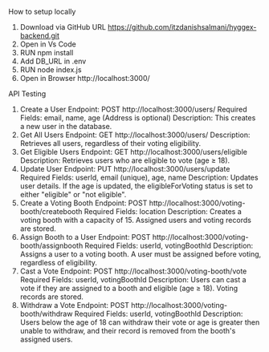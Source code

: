 How to setup locally  
1. Download via GitHub URL https://github.com/itzdanishsalmani/hyggex-backend.git  
2. Open in Vs Code  
3. RUN npm install
4. Add DB_URL in .env
5. RUN node index.js
6. Open in Browser http://localhost:3000/

API Testing
1. Create a User
Endpoint: POST http://localhost:3000/users/
Required Fields: email, name, age (Address is optional)
Description: This creates a new user in the database.
2. Get All Users
Endpoint: GET http://localhost:3000/users/
Description: Retrieves all users, regardless of their voting eligibility.
3. Get Eligible Users
Endpoint: GET http://localhost:3000/users/eligible
Description: Retrieves users who are eligible to vote (age ≥ 18).
4. Update User
Endpoint: PUT http://localhost:3000/users/update
Required Fields: userId, email (unique), age, name
Description: Updates user details. If the age is updated, the eligibleForVoting status is set to either "eligible" or "not eligible".
5. Create a Voting Booth
Endpoint: POST http://localhost:3000/voting-booth/createbooth
Required Fields: location
Description: Creates a voting booth with a capacity of 15. Assigned users and voting records are stored.
6. Assign Booth to a User
Endpoint: POST http://localhost:3000/voting-booth/assignbooth
Required Fields: userId, votingBoothId
Description: Assigns a user to a voting booth. A user must be assigned before voting, regardless of eligibility.
7. Cast a Vote
Endpoint: POST http://localhost:3000/voting-booth/vote
Required Fields: userId, votingBoothId
Description: Users can cast a vote if they are assigned to a booth and eligible (age ≥ 18). Voting records are stored.
8. Withdraw a Vote
Endpoint: POST http://localhost:3000/voting-booth/withdraw
Required Fields: userId, votingBoothId
Description: Users below the age of 18 can withdraw their vote or age is greater then unable to withdraw, and their record is removed from the booth's assigned users.
